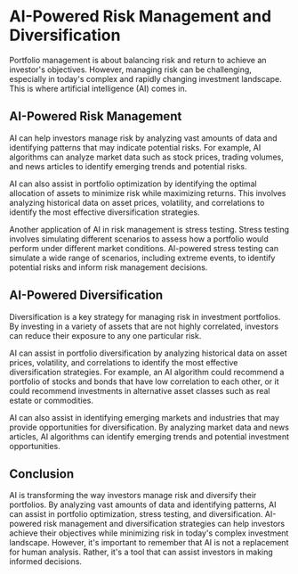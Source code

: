 AI-Powered Risk Management and Diversification
=================================================================================================

Portfolio management is about balancing risk and return to achieve an investor's objectives. However, managing risk can be challenging, especially in today's complex and rapidly changing investment landscape. This is where artificial intelligence (AI) comes in.

AI-Powered Risk Management
--------------------------

AI can help investors manage risk by analyzing vast amounts of data and identifying patterns that may indicate potential risks. For example, AI algorithms can analyze market data such as stock prices, trading volumes, and news articles to identify emerging trends and potential risks.

AI can also assist in portfolio optimization by identifying the optimal allocation of assets to minimize risk while maximizing returns. This involves analyzing historical data on asset prices, volatility, and correlations to identify the most effective diversification strategies.

Another application of AI in risk management is stress testing. Stress testing involves simulating different scenarios to assess how a portfolio would perform under different market conditions. AI-powered stress testing can simulate a wide range of scenarios, including extreme events, to identify potential risks and inform risk management decisions.

AI-Powered Diversification
--------------------------

Diversification is a key strategy for managing risk in investment portfolios. By investing in a variety of assets that are not highly correlated, investors can reduce their exposure to any one particular risk.

AI can assist in portfolio diversification by analyzing historical data on asset prices, volatility, and correlations to identify the most effective diversification strategies. For example, an AI algorithm could recommend a portfolio of stocks and bonds that have low correlation to each other, or it could recommend investments in alternative asset classes such as real estate or commodities.

AI can also assist in identifying emerging markets and industries that may provide opportunities for diversification. By analyzing market data and news articles, AI algorithms can identify emerging trends and potential investment opportunities.

Conclusion
----------

AI is transforming the way investors manage risk and diversify their portfolios. By analyzing vast amounts of data and identifying patterns, AI can assist in portfolio optimization, stress testing, and diversification. AI-powered risk management and diversification strategies can help investors achieve their objectives while minimizing risk in today's complex investment landscape. However, it's important to remember that AI is not a replacement for human analysis. Rather, it's a tool that can assist investors in making informed decisions.


